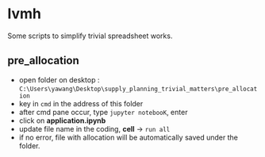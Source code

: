 # lvmh
Some scripts to simplify trivial spreadsheet works.

## pre_allocation
* open folder on desktop : ```C:\Users\yawang\Desktop\supply_planning_trivial_matters\pre_allocation```
* key in ```cmd``` in the address of this folder
* after cmd pane occur, type ```jupyter notebooK```, enter
* click on **application.ipynb**
* update file name in the coding, **cell** -> ```run all```
* if no error, file with allocation will be automatically saved under the folder.
